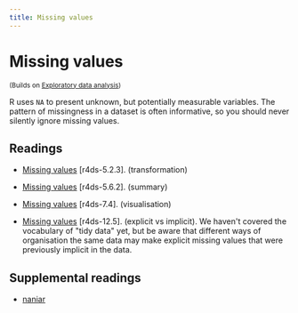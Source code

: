 ```yaml
---
title: Missing values
---
```


<!-- Generated automatically from missing-values.yml. Do not edit by hand -->

# Missing values

<small>(Builds on [Exploratory data analysis](eda.md))</small>


R uses `NA` to present unknown, but potentially measurable variables.
The pattern of missingness in a dataset is often informative, so you should never silently ignore missing values.

## Readings

  * [Missing values](http://r4ds.had.co.nz/transform.html#missing-values) [r4ds-5.2.3].
    (transformation)

  * [Missing values](http://r4ds.had.co.nz/transform.html#missing-values-1) [r4ds-5.6.2].
    (summary)

  * [Missing values](http://r4ds.had.co.nz/exploratory-data-analysis.html#missing-values-2) [r4ds-7.4].
    (visualisation)

  * [Missing values](http://r4ds.had.co.nz/tidy-data.html#missing-values-3) [r4ds-12.5].
    (explicit vs implicit). We haven't covered the vocabulary of "tidy data"
    yet, but be aware that different ways of organisation the same data may
    make explicit missing values that were previously implicit in the data.


## Supplemental readings

* [naniar](supplements.html#naniar)



